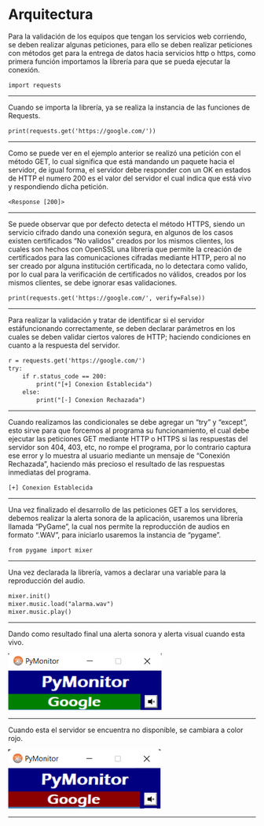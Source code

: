 # Arquitectura
Para la validación de los equipos que tengan los servicios web corriendo, se deben realizar algunas peticiones, para ello se deben realizar peticiones con métodos get para la entrega de datos hacia servicios http o https, como primera función importamos la librería para que se pueda ejecutar la conexión.

    import requests
___
Cuando se importa la librería, ya se realiza la instancia de las funciones de Requests.

    print(requests.get('https://google.com/'))
___
Como se puede ver en el ejemplo anterior se realizó una petición con el método GET, lo cual significa que está mandando un paquete hacia el servidor, de igual forma, el servidor debe responder con un OK en estados de HTTP el numero 200 es el valor del servidor el cual indica que está vivo y respondiendo dicha petición.

    <Response [200]>
___
Se puede observar que por defecto detecta el método HTTPS, siendo un servicio cifrado dando una conexión segura, en algunos de los casos existen certificados “No validos” creados por los mismos clientes, los cuales son hechos con OpenSSL una librería que permite la creación de certificados para las comunicaciones cifradas mediante HTTP, pero al no ser creado por alguna institución certificada, no lo detectara como valido, por lo cual para la verificación de certificados no válidos, creados por los mismos clientes, se debe ignorar esas validaciones.

    print(requests.get('https://google.com/', verify=False))

___

Para realizar la validación y tratar de identificar si el servidor estáfuncionando correctamente, se deben declarar parámetros en los cuales se deben validar ciertos valores de HTTP; haciendo condiciones en cuanto a la respuesta del servidor.

    r = requests.get('https://google.com/')
	try:
		if r.status_code == 200:
			print("[+] Conexion Establecida")
		else:
			print("[-] Conexion Rechazada")

___

Cuando realizamos las condicionales se debe agregar un “try” y “except”, esto sirve para que forcemos al programa su funcionamiento, el cual debe ejecutar las peticiones GET mediante HTTP o HTTPS si las respuestas del servidor son 404, 403, etc, no rompe el programa, por lo contrario captura ese error y lo muestra al usuario mediante un mensaje de “Conexión Rechazada”, haciendo más precioso el resultado de las respuestas inmediatas del programa.

    [+] Conexion Establecida

___

Una vez finalizado el desarrollo de las peticiones GET a los servidores, debemos realizar la alerta sonora de la aplicación, usaremos una librería llamada “PyGame”, la cual nos permite la reproducción de audios en formato “.WAV”, para iniciarlo usaremos la instancia de “pygame”.


    from pygame import mixer

___

Una vez declarada la librería, vamos a declarar una variable para la reproducción del audio.


    mixer.init()
	mixer.music.load("alarma.wav")
	mixer.music.play()

___
Dando como resultado final una alerta sonora y alerta visual cuando esta vivo.

![](https://github.com/Mr-r00t11/Monitoring/blob/main/PyMonitor/pymonitor.png)
___
Cuando esta el servidor se encuentra no disponible, se cambiara a color rojo.

![](https://github.com/Mr-r00t11/Monitoring/blob/main/PyMonitor/pymonitor%20down.png)
___

